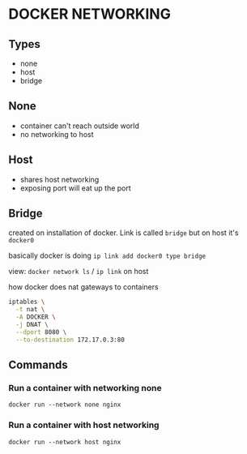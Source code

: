 # DOCKER NETWORKING

## Types
- none
- host
- bridge

## None
- container can't reach outside world
- no networking to host

## Host
- shares host networking
- exposing port will eat up the port

## Bridge
created on installation of docker.
Link is called `bridge` but on host it's `docker0`

basically docker is doing `ip link add docker0 type bridge`

view: `docker network ls` / `ip link` on host

how docker does nat gateways to containers

```sh
iptables \
  -t nat \
  -A DOCKER \
  -j DNAT \
  --dport 8080 \
  --to-destination 172.17.0.3:80
```

## Commands

### Run a container with networking none

`docker run --network none nginx`

### Run a container with host networking

`docker run --network host nginx`
